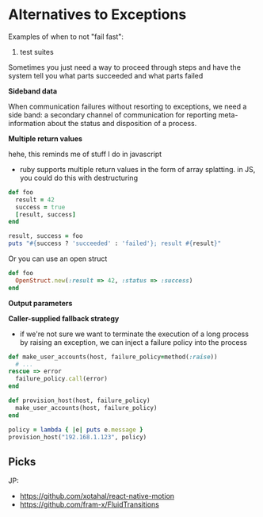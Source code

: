# Alternatives to Exceptions

Examples of when to not "fail fast":

1.  test suites

Sometimes you just need a way to proceed through steps and have the system tell you what parts succeeded and what parts failed

**Sideband data**

When communication failures without resorting to exceptions, we need a side band: a secondary channel of communication for reporting meta-information about the status and disposition of a process.

**Multiple return values**

hehe, this reminds me of stuff I do in javascript

- ruby supports multiple return values in the form of array splatting. in JS, you could do this with destructuring

```ruby
def foo
  result = 42
  success = true
  [result, success]
end

result, success = foo
puts "#{success ? 'succeeded' : 'failed'}; result #{result}"
```

Or you can use an open struct

```ruby
def foo
  OpenStruct.new(:result => 42, :status => :success)
end
```

**Output parameters**

**Caller-supplied fallback strategy**

- if we're not sure we want to terminate the execution of a long process by raising an exception, we can inject a failure policy into the process

```ruby
def make_user_accounts(host, failure_policy=method(:raise))
  # ...
rescue => error
  failure_policy.call(error)
end

def provision_host(host, failure_policy)
  make_user_accounts(host, failure_policy)
end

policy = lambda { |e| puts e.message }
provision_host("192.168.1.123", policy)
```

## Picks

JP:

- https://github.com/xotahal/react-native-motion
- https://github.com/fram-x/FluidTransitions
